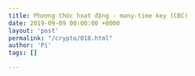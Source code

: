 ```yaml
---
title: Phương thức hoạt động - many-time key (CBC)
date: 2019-09-09 00:00:00 +0000
layout: 'post'
permalink: "/crypto/018.html"
author: 'Pi'
tags: []

---
```


